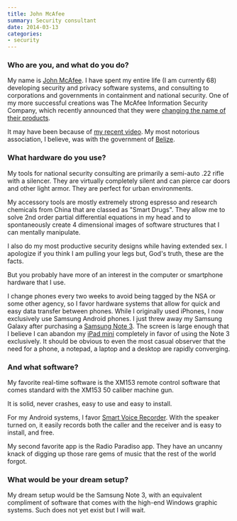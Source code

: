 ```yaml
---
title: John McAfee
summary: Security consultant
date: 2014-03-13
categories:
- security
---
```


### Who are you, and what do you do?

My name is [John McAfee](http://www.whoismcafee.com/ "John's website."). I have spent my entire life (I am currently 68) developing security and privacy software systems, and consulting to corporations and governments in containment and national security. One of my more successful creations was The McAfee Information Security Company, which recently announced that they were [changing the name of their products](http://www.webpronews.com/intel-ditches-mcafee-brand-john-mcafee-gives-thanks-2014-01 "An article about the McAfee company name change.").

It may have been because of [my recent video](http://www.youtube.com/watch?v=bKgf5PaBzyg "John's video about uninstalling McAfee software (NSFW)."). My most notorious association, I believe, was with the government of [Belize](http://www.youtube.com/watch?v=Xkohjn-NHG4 "John's Belize video.").

### What hardware do you use?

My tools for national security consulting are primarily a semi-auto .22 rifle with a silencer. They are virtually completely silent and can pierce car doors and other light armor. They are perfect for urban environments.

My accessory tools are mostly extremely strong espresso and research chemicals from China that are classed as "Smart Drugs". They allow me to solve 2nd order partial differential equations in my head and to spontaneously create 4 dimensional images of software structures that I can mentally manipulate. 

I also do my most productive security designs while having extended sex. I apologize if you think I am pulling your legs but, God's truth, these are the facts.

But you probably have more of an interest in the computer or smartphone hardware that I use.

I change phones every two weeks to avoid being tagged by the NSA or some other agency, so I favor hardware systems that allow for quick and easy data transfer between phones. While I originally used iPhones, I now exclusively use Samsung Android phones. I just threw away my Samsung Galaxy after purchasing a [Samsung Note 3][galaxy-note-3]. The screen is large enough that I believe I can abandon my [iPad mini][ipad-mini] completely in favor of using the Note 3 exclusively. It should be obvious to even the most casual observer that the need for a phone, a notepad, a laptop and a desktop are rapidly converging.

### And what software?

My favorite real-time software is the XM153 remote control software that comes standard with the XM153 50 caliber machine gun.

It is solid, never crashes, easy to use and easy to install.

For my Android systems, I favor [Smart Voice Recorder][smart-voice-recorder-android]. With the speaker turned on, it easily records both the caller and the receiver and is easy to install, and free.

My second favorite app is the Radio Paradiso app. They have an uncanny knack of digging up those rare gems of music that the rest of the world forgot.

### What would be your dream setup?

My dream setup would be the Samsung Note 3, with an equivalent compliment of software that comes with the high-end Windows graphic systems. Such does not yet exist but I will wait.

[galaxy-note-3]: https://en.wikipedia.org/wiki/Samsung_Galaxy_Note_3 "A phone/tablet."
[ipad-mini]: https://www.apple.com/ipad-mini/ "A 7.9 inch tablet device."
[smart-voice-recorder-android]: https://play.google.com/store/apps/details?id=com.andrwq.recorder "A voice recorder app."
